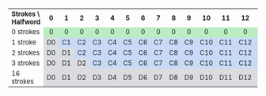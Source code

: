 ###
<!-- this is a workaround to get around Hugo Issue #7296 (https://github.com/gohugoio/hugo/issues/7296) -->

<table style="text-align:center;font-size:small">
  <tr>
    <td style="text-align:left"><strong>Strokes \ Halfword</strong></td>
    <td><strong>0</strong></td>
    <td><strong>1</strong></td>
    <td><strong>2</strong></td>
    <td><strong>3</strong></td>
    <td><strong>4</strong></td>
    <td><strong>5</strong></td>
    <td><strong>6</strong></td>
    <td><strong>7</strong></td>
    <td><strong>8</strong></td>
    <td><strong>9</strong></td>
    <td><strong>10</strong></td>
    <td><strong>11</strong></td>
    <td><strong>12</strong></td>
    <td><strong>13</strong></td>
    <td><strong>14</strong></td>
    <td><strong>15</strong></td>
  </tr>
  <tr>
    <td style="text-align:left">0 strokes</td>
    <td style="background:#bbedc2">0</td>
    <td style="background:#bbedc2">0</td>
    <td style="background:#bbedc2">0</td>
    <td style="background:#bbedc2">0</td>
    <td style="background:#bbedc2">0</td>
    <td style="background:#bbedc2">0</td>
    <td style="background:#bbedc2">0</td>
    <td style="background:#bbedc2">0</td>
    <td style="background:#bbedc2">0</td>
    <td style="background:#bbedc2">0</td>
    <td style="background:#bbedc2">0</td>
    <td style="background:#bbedc2">0</td>
    <td style="background:#bbedc2">0</td>
    <td style="background:#bbedc2">0</td>
    <td style="background:#bbedc2">0</td>
    <td style="background:#bbedc2">0</td>
  </tr>
  <tr>
   <td style="text-align:left">1 stroke</td>
    <td style="background:#dadce0">D0</td>
    <td style="background:#c9daf8">C1</td>
    <td style="background:#c9daf8">C2</td>
    <td style="background:#c9daf8">C3</td>
    <td style="background:#c9daf8">C4</td>
    <td style="background:#c9daf8">C5</td>
    <td style="background:#c9daf8">C6</td>
    <td style="background:#c9daf8">C7</td>
    <td style="background:#c9daf8">C8</td>
    <td style="background:#c9daf8">C9</td>
    <td style="background:#c9daf8">C10</td>
    <td style="background:#c9daf8">C11</td>
    <td style="background:#c9daf8">C12</td>
    <td style="background:#c9daf8">C13</td>
    <td style="background:#c9daf8">C14</td>
    <td style="background:#c9daf8">D15</td>
  </tr>
  <tr>
   <td style="text-align:left">2 strokes</td>
    <td style="background:#dadce0">D0</td>
    <td style="background:#dadce0">D1</td>
    <td style="background:#c9daf8">C2</td>
    <td style="background:#c9daf8">C3</td>
    <td style="background:#c9daf8">C4</td>
    <td style="background:#c9daf8">C5</td>
    <td style="background:#c9daf8">C6</td>
    <td style="background:#c9daf8">C7</td>
    <td style="background:#c9daf8">C8</td>
    <td style="background:#c9daf8">C9</td>
    <td style="background:#c9daf8">C10</td>
    <td style="background:#c9daf8">C11</td>
    <td style="background:#c9daf8">C12</td>
    <td style="background:#c9daf8">C13</td>
    <td style="background:#c9daf8">C14</td>
    <td style="background:#c9daf8">C15</td>
  </tr>
  <tr>
   <td style="text-align:left">3 strokes</td>
    <td style="background:#dadce0">D0</td>
    <td style="background:#dadce0">D1</td>
    <td style="background:#dadce0">D2</td>
    <td style="background:#c9daf8">C3</td>
    <td style="background:#c9daf8">C4</td>
    <td style="background:#c9daf8">C5</td>
    <td style="background:#c9daf8">C6</td>
    <td style="background:#c9daf8">C7</td>
    <td style="background:#c9daf8">C8</td>
    <td style="background:#c9daf8">C9</td>
    <td style="background:#c9daf8">C10</td>
    <td style="background:#c9daf8">C11</td>
    <td style="background:#c9daf8">C12</td>
    <td style="background:#c9daf8">C13</td>
    <td style="background:#c9daf8">C14</td>
    <td style="background:#c9daf8">C15</td>
  </tr>
  <tr>
   <td style="text-align:left">16 strokes</td>
    <td style="background:#dadce0">D0</td>
    <td style="background:#dadce0">D1</td>
    <td style="background:#dadce0">D2</td>
    <td style="background:#dadce0">D3</td>
    <td style="background:#dadce0">D4</td>
    <td style="background:#dadce0">D5</td>
    <td style="background:#dadce0">D6</td>
    <td style="background:#dadce0">D7</td>
    <td style="background:#dadce0">D8</td>
    <td style="background:#dadce0">D9</td>
    <td style="background:#dadce0">D10</td>
    <td style="background:#dadce0">D11</td>
    <td style="background:#dadce0">D12</td>
    <td style="background:#dadce0">D13</td>
    <td style="background:#dadce0">D14</td>
    <td style="background:#dadce0">D15</td>
  </tr>
</table>